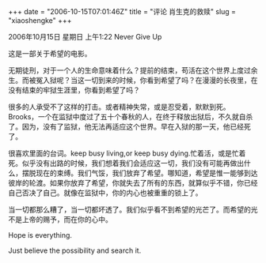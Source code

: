 +++
date = "2006-10-15T07:01:46Z"
title = "评论 肖生克的救赎"
slug = "xiaoshengke"
+++

2006年10月15日 星期日 上午1:22
Never Give Up

这是一部关于希望的电影。

无期徒刑，对于一个人的生命意味着什么？提前的结束，苟活在这个世界上度过余生。而被冤入狱呢？当这一切到来的时候，你看到希望了吗？在漫漫的长夜里，在没有结束的牢狱生涯里，你看到希望了吗？

很多的人承受不了这样的打击。或者精神失常，或是忍受着，默默到死。Brooks，一个在监狱中度过了五十个春秋的人，在终于释放出狱后，不久就自杀了。因为，没有了监狱，他无法再适应这个世界。早在入狱的那一天，他已经死了。

很喜欢里面的台词。keep busy living,or keep busy dying.忙着活，或是忙着死。似乎没有出路的时候，我们想着我们会适应这一切，我们没有可能再做出什么，摆脱现在的束缚。我们气馁，我们放弃了希望。哪知道，希望是惟一能够到达彼岸的轮渡。如果你放弃了希望，你就失去了所有的东西，就算似乎不错，你已经自己否决了自己。就像在监狱中，你的内心也被重重的锁上了。

当一切都那么糟了，当一切都坏透了。我们似乎看不到希望的光芒了。而希望的光不是上帝的赐予，而在你的心中。

Hope is everything.

Just believe the possibility and search it.
